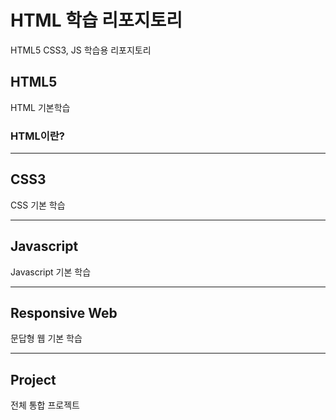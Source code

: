 # HTML 학습 리포지토리
HTML5 CSS3, JS 학습용 리포지토리


## HTML5
HTML 기본학습

### HTML이란?

-------------------

## CSS3
CSS 기본 학습

-------------------

## Javascript
Javascript 기본 학습

-------------------

## Responsive Web
문답형 웹 기본 학습

------------------

## Project
전체 통합 프로젝트
